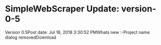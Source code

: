 # SimpleWebScraper Update: version-0-5

Version 0.5Post date: Jul 18, 2018 3:30:52 PMWhats new :-Project name dialog removedDownload